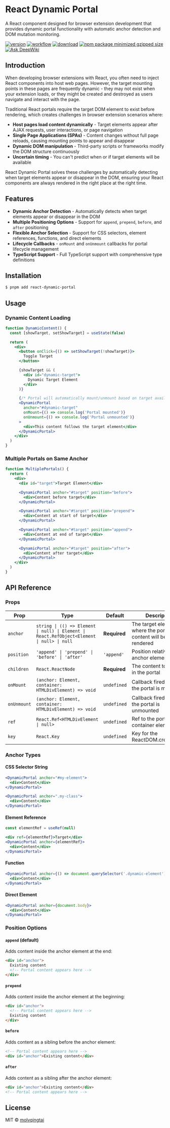 # React Dynamic Portal

A React component designed for browser extension development that provides dynamic portal functionality with automatic anchor detection and DOM mutation monitoring.

[![version](https://img.shields.io/github/v/release/molvqingtai/react-dynamic-portal)](https://www.npmjs.com/package/react-dynamic-portal) [![workflow](https://github.com/molvqingtai/react-dynamic-portal/actions/workflows/ci.yml/badge.svg)](https://github.com/molvqingtai/react-dynamic-portal/actions) [![download](https://img.shields.io/npm/dt/react-dynamic-portal)](https://www.npmjs.com/package/react-dynamic-portal) [![npm package minimized gzipped size](https://img.shields.io/bundlejs/size/react-dynamic-portal)](https://www.npmjs.com/package/react-dynamic-portal) [![Ask DeepWiki](https://deepwiki.com/badge.svg)](https://deepwiki.com/molvqingtai/react-dynamic-portal)



## Introduction

When developing browser extensions with React, you often need to inject React components into host web pages. However, the target mounting points in these pages are frequently dynamic - they may not exist when your extension loads, or they might be created and destroyed as users navigate and interact with the page.

Traditional React portals require the target DOM element to exist before rendering, which creates challenges in browser extension scenarios where:

- **Host pages load content dynamically** - Target elements appear after AJAX requests, user interactions, or page navigation
- **Single Page Applications (SPAs)** - Content changes without full page reloads, causing mounting points to appear and disappear
- **Dynamic DOM manipulation** - Third-party scripts or frameworks modify the DOM structure continuously
- **Uncertain timing** - You can't predict when or if target elements will be available

React Dynamic Portal solves these challenges by automatically detecting when target elements appear or disappear in the DOM, ensuring your React components are always rendered in the right place at the right time.



## Features

- **Dynamic Anchor Detection** - Automatically detects when target elements appear or disappear in the DOM
- **Multiple Positioning Options** - Support for `append`, `prepend`, `before`, and `after` positioning
- **Flexible Anchor Selection** - Support for CSS selectors, element references, functions, and direct elements
- **Lifecycle Callbacks** - `onMount` and `onUnmount` callbacks for portal lifecycle management
- **TypeScript Support** - Full TypeScript support with comprehensive type definitions



## Installation

```bash
$ pnpm add react-dynamic-portal
```



## Usage

### Dynamic Content Loading

```jsx
function DynamicContent() {
  const [showTarget, setShowTarget] = useState(false)

  return (
    <div>
      <button onClick={() => setShowTarget(!showTarget)}>
        Toggle Target
      </button>

      {showTarget && (
        <div id="dynamic-target">
          Dynamic Target Element
        </div>
      )}

      {/* Portal will automatically mount/unmount based on target availability */}
      <DynamicPortal
        anchor="#dynamic-target"
        onMount={() => console.log('Portal mounted')}
        onUnmount={() => console.log('Portal unmounted')}
      >
        <div>This content follows the target element</div>
      </DynamicPortal>
    </div>
  )
}
```

### Multiple Portals on Same Anchor

```jsx
function MultiplePortals() {
  return (
    <div>
      <div id="target">Target Element</div>

      <DynamicPortal anchor="#target" position="before">
        <div>Content before target</div>
      </DynamicPortal>

      <DynamicPortal anchor="#target" position="prepend">
        <div>Content at start of target</div>
      </DynamicPortal>

      <DynamicPortal anchor="#target" position="append">
        <div>Content at end of target</div>
      </DynamicPortal>

      <DynamicPortal anchor="#target" position="after">
        <div>Content after target</div>
      </DynamicPortal>
    </div>
  )
}
```



## API Reference

### Props

| Prop | Type | Default | Description |
|------|------|---------|-------------|
| `anchor` | `string \| (() => Element \| null) \| Element \| React.RefObject<Element \| null> \| null` | **Required** | The target element where the portal content will be rendered |
| `position` | `'append' \| 'prepend' \| 'before' \| 'after'` | `'append'` | Position relative to the anchor element |
| `children` | `React.ReactNode` | **Required** | The content to render in the portal |
| `onMount` | `(anchor: Element, container: HTMLDivElement) => void` | `undefined` | Callback fired when the portal is mounted |
| `onUnmount` | `(anchor: Element, container: HTMLDivElement) => void` | `undefined` | Callback fired when the portal is unmounted |
| `ref` | `React.Ref<HTMLDivElement \| null>` | `undefined` | Ref to the portal container element |
| `key` | `React.Key` | `undefined` | Key for the ReactDOM.createPortal |

### Anchor Types

#### CSS Selector String
```jsx
<DynamicPortal anchor="#my-element">
  <div>Content</div>
</DynamicPortal>

<DynamicPortal anchor=".my-class">
  <div>Content</div>
</DynamicPortal>
```

#### Element Reference
```jsx
const elementRef = useRef(null)

<div ref={elementRef}>Target</div>
<DynamicPortal anchor={elementRef}>
  <div>Content</div>
</DynamicPortal>
```

#### Function
```jsx
<DynamicPortal anchor={() => document.querySelector('.dynamic-element')}>
  <div>Content</div>
</DynamicPortal>
```

#### Direct Element
```jsx
<DynamicPortal anchor={document.body}>
  <div>Content</div>
</DynamicPortal>
```

### Position Options

#### `append` (default)
Adds content inside the anchor element at the end:
```html
<div id="anchor">
  Existing content
  <!-- Portal content appears here -->
</div>
```

#### `prepend`
Adds content inside the anchor element at the beginning:
```html
<div id="anchor">
  <!-- Portal content appears here -->
  Existing content
</div>
```

#### `before`
Adds content as a sibling before the anchor element:
```html
<!-- Portal content appears here -->
<div id="anchor">Existing content</div>
```

#### `after`
Adds content as a sibling after the anchor element:
```html
<div id="anchor">Existing content</div>
<!-- Portal content appears here -->
```



## License

MIT © [molvqingtai](https://github.com/molvqingtai)
